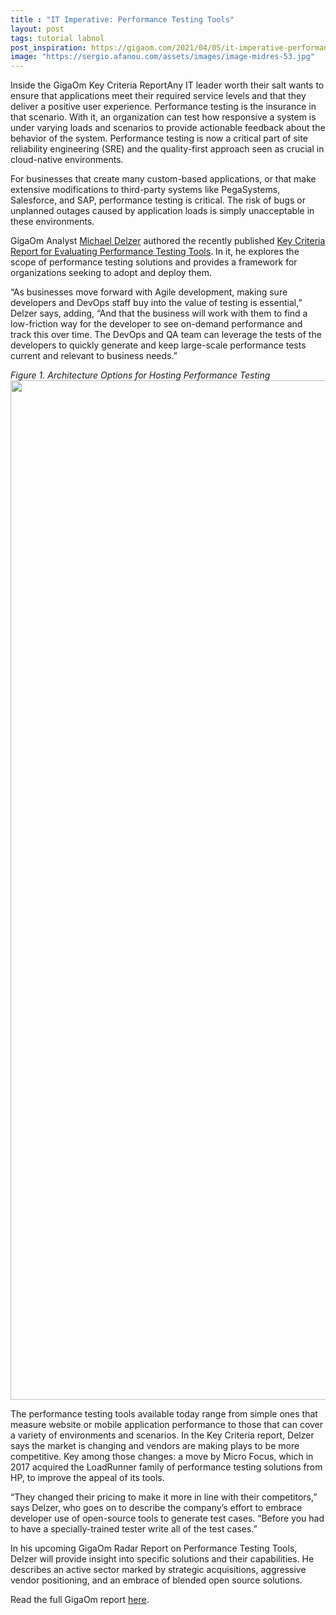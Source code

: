 ```yaml
---
title : "IT Imperative: Performance Testing Tools"
layout: post
tags: tutorial labnol
post_inspiration: https://gigaom.com/2021/04/05/it-imperative-performance-testing-tools/
image: "https://sergio.afanou.com/assets/images/image-midres-53.jpg"
---
```


<p>Inside the GigaOm Key Criteria ReportAny IT leader worth their salt wants to ensure that applications meet their required service levels and that they deliver a positive user experience. Performance testing is the insurance in that scenario. With it, an organization can test how responsive a system is under varying loads and scenarios to provide actionable feedback about the behavior of the system. Performance testing is now a critical part of site reliability engineering (SRE) and the quality-first approach seen as crucial in cloud-native environments.</p>
<p>For businesses that create many custom-based applications, or that make extensive modifications to third-party systems like PegaSystems, Salesforce, and SAP, performance testing is critical. The risk of bugs or unplanned outages caused by application loads is simply unacceptable in these environments.</p>
<p>GigaOm Analyst <a href="https://gigaom.com/analyst/delzer-michael/" target="_blank" rel="noopener">Michael Delzer</a> authored the recently published <a href="https://gigaom.com/report/key-criteria-for-evaluating-performance-testing-tools/" target="_blank" rel="noopener">Key Criteria Report for Evaluating Performance Testing Tools</a>. In it, he explores the scope of performance testing solutions and provides a framework for organizations seeking to adopt and deploy them.</p>
<p>“As businesses move forward with Agile development, making sure developers and DevOps staff buy into the value of testing is essential,” Delzer says, adding, “And that the business will work with them to find a low-friction way for the developer to see on-demand performance and track this over time. The DevOps and QA team can leverage the tests of the developers to quickly generate and keep large-scale performance tests current and relevant to business needs.”</p>
<p><em>Figure 1. Architecture Options for Hosting Performance Testing</em><br />
<img loading="lazy" class="aligncenter size-full wp-image-997844" src="https://storage.googleapis.com/stateless-gigaom-com/2021/03/f33b57fd-kce-performance-testing-tools_fig-4.png" alt="" width="1920" height="1631" /></p>
<p>The performance testing tools available today range from simple ones that measure website or mobile application performance to those that can cover a variety of environments and scenarios. In the Key Criteria report, Delzer says the market is changing and vendors are making plays to be more competitive. Key among those changes: a move by Micro Focus, which in 2017 acquired the LoadRunner family of performance testing solutions from HP, to improve the appeal of its tools.</p>
<p>“They changed their pricing to make it more in line with their competitors,” says Delzer, who goes on to describe the company’s effort to embrace developer use of open-source tools to generate test cases. “Before you had to have a specially-trained tester write all of the test cases.”</p>
<p>In his upcoming GigaOm Radar Report on Performance Testing Tools, Delzer will provide insight into specific solutions and their capabilities. He describes an active sector marked by strategic acquisitions, aggressive vendor positioning, and an embrace of blended open source solutions.</p>
<p>Read the full GigaOm report <a href="https://gigaom.com/report/key-criteria-for-evaluating-performance-testing-tools/" target="_blank" rel="noopener">here</a>.</p>
